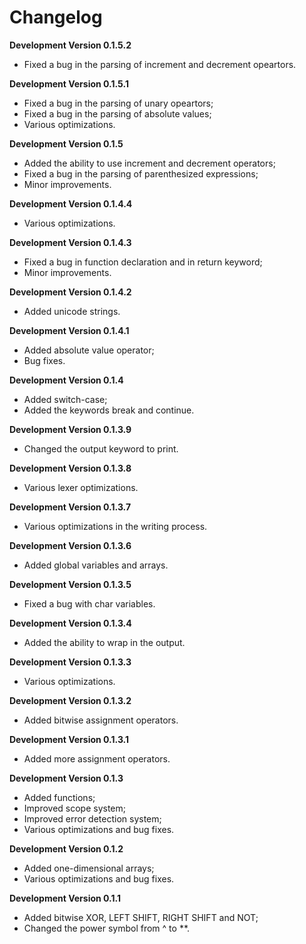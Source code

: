 # Changelog  
**Development Version 0.1.5.2**
- Fixed a bug in the parsing of increment and decrement opeartors.
  
**Development Version 0.1.5.1**
- Fixed a bug in the parsing of unary opeartors;
- Fixed a bug in the parsing of absolute values;
- Various optimizations.
  
**Development Version 0.1.5**
- Added the ability to use increment and decrement operators;
- Fixed a bug in the parsing of parenthesized expressions;
- Minor improvements.

**Development Version 0.1.4.4**
- Various optimizations.
  
**Development Version 0.1.4.3**
- Fixed a bug in function declaration and in return keyword;
- Minor improvements.
  
**Development Version 0.1.4.2**
- Added unicode strings.
  
**Development Version 0.1.4.1**
- Added absolute value operator;
- Bug fixes.
  
**Development Version 0.1.4**
- Added switch-case;
- Added the keywords break and continue.
  
**Development Version 0.1.3.9**
- Changed the output keyword to print.
  
**Development Version 0.1.3.8**
- Various lexer optimizations.
  
**Development Version 0.1.3.7**
- Various optimizations in the writing process.
  
**Development Version 0.1.3.6**
- Added global variables and arrays.
  
**Development Version 0.1.3.5**
- Fixed a bug with char variables.
  
**Development Version 0.1.3.4**
- Added the ability to wrap in the output.
  
**Development Version 0.1.3.3**
- Various optimizations.
  
**Development Version 0.1.3.2**
- Added bitwise assignment operators.
  
**Development Version 0.1.3.1**
- Added more assignment operators.
  
**Development Version 0.1.3**
- Added functions;
- Improved scope system;
- Improved error detection system;
- Various optimizations and bug fixes.
  
**Development Version 0.1.2**
- Added one-dimensional arrays;
- Various optimizations and bug fixes.
  
**Development Version 0.1.1**
- Added bitwise XOR, LEFT SHIFT, RIGHT SHIFT and NOT;
- Changed the power symbol from ^ to **.